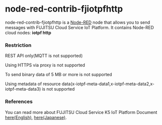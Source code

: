 # node-red-contrib-fjiotpfhttp
node-red-contrib-fjiotpfhttp is a <a href="http://nodered.org" target="_new">Node-RED</a> node that allows you to send messages with FUJITSU Cloud Service IoT Platform. 
It contains Node-RED cloud nodes: **iotpf http**

### Restriction
REST API only(MQTT is not supported)

Using HTTPS via proxy is not supported

To send binary data of 5 MB or more is not supported

Using metadata of resource data(x-iotpf-meta-data1,x-iotpf-meta-data2,x-iotpf-meta-data3) is not supported

### References
You can read more about FUJITSU Cloud Service K5 IoT Platform Document [here(English)](https://iot-docs.jp-east-1.paas.cloud.global.fujitsu.com/en/manual/), [here(Japanese)](https://iot-docs.jp-east-1.paas.cloud.global.fujitsu.com/ja/manual/).

